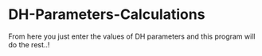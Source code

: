 # DH-Parameters-Calculations
From here you just enter the values of DH parameters and this program will do the rest..!
